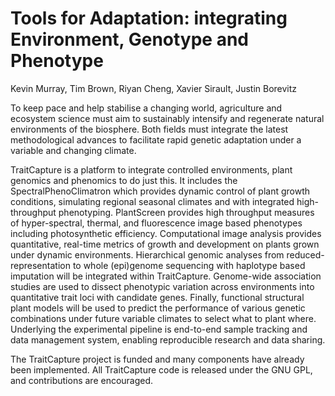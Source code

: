Tools for Adaptation: integrating Environment, Genotype and Phenotype
=====================================================================================

Kevin Murray, Tim Brown, Riyan Cheng, Xavier Sirault, Justin Borevitz

To keep pace and help stabilise a changing world, agriculture and ecosystem
science must aim to sustainably intensify and regenerate natural environments
of the biosphere. Both fields must integrate the latest methodological advances
to facilitate rapid genetic adaptation under a variable and changing climate.

TraitCapture is a platform to integrate controlled environments, plant genomics
and phenomics to do just this. It includes the SpectralPhenoClimatron which
provides dynamic control of plant growth conditions, simulating regional
seasonal climates and with integrated high-throughput phenotyping. PlantScreen
provides high throughput measures of hyper-spectral, thermal, and fluorescence
image based phenotypes including photosynthetic efficiency. Computational image
analysis provides quantitative, real-time metrics of growth and development on
plants grown under dynamic environments. Hierarchical genomic analyses from
reduced-representation to whole (epi)genome sequencing with haplotype based imputation will be integrated within TraitCapture. Genome-wide association studies are used to dissect phenotypic variation across
environments into quantitative trait loci with candidate genes. Finally,
functional structural plant models will be used to predict the performance of
various genetic combinations under future variable climates to select what to
plant where. Underlying the experimental pipeline is end-to-end sample tracking
and data management system, enabling reproducible research and data sharing.

The TraitCapture project is funded and many components have already been
implemented. All TraitCapture code is released under the GNU GPL, and
contributions are encouraged.
